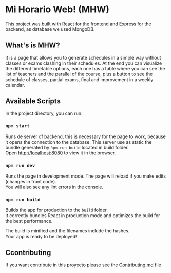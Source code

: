 # Mi Horario Web! (MHW)

This project was built with React for the frontend and Express for the backend, as database we used MongoDB. 

## What's is MHW?

It is a page that allows you to generate schedules in a simple way without classes or exams clashing in their schedules. At the end you can visualize the different timetable options, each one has a table where you can see the list of teachers and the parallel of the course, plus a button to see the schedule of classes, partial exams, final and improvement in a weekly calendar.

## Available Scripts

In the project directory, you can run:

### `npm start`

Runs de server of backend, this is necessary for the page to work, because it opens the connection to the database. This server use as static the bundle generated by `ǹpm run build` located in build folder.<br />
Open [http://localhost:8080](http://localhost:8080) to view it in the browser.

### `npm run dev`

Runs the page in development mode. The page will reload if you make edits (changes in front code).<br />
You will also see any lint errors in the console.

### `npm run build`

Builds the app for production to the `build` folder.<br />
It correctly bundles React in production mode and optimizes the build for the best performance.

The build is minified and the filenames include the hashes.<br />
Your app is ready to be deployed!

## Ccontributing

If you want contribute in this proyecto please see the [Contributing.md](./Contributing.md) file